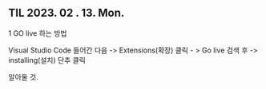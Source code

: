 ## TIL 2023. 02 . 13. Mon.

1 GO live 하는 방법

Visual Studio Code 들어간 다음 -> Extensions(확장) 클릭 - > Go live 검색 후 -> installing(설치) 단추 클릭

알아둘 것. 
